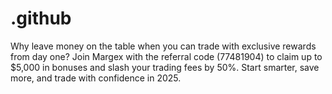 # .github
Why leave money on the table when you can trade with exclusive rewards from day one? Join Margex with the referral code (77481904) to claim up to $5,000 in bonuses and slash your trading fees by 50%. Start smarter, save more, and trade with confidence in 2025.
